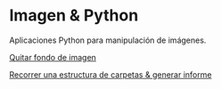 # Imagen & Python

Aplicaciones Python para manipulación de imágenes.

[Quitar fondo de imagen](01/)

[Recorrer una estructura de carpetas & generar informe](02/recorrer_directorio_estadisticas.ipynb)



